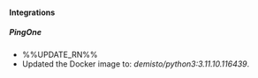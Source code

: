 
#### Integrations

##### PingOne

- %%UPDATE_RN%%
- Updated the Docker image to: *demisto/python3:3.11.10.116439*.
